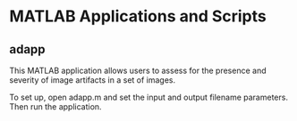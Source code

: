 # MATLAB Applications and Scripts

adapp
------------
This MATLAB application allows users to assess for the presence and severity of image artifacts in a set of images. 

To set up, open adapp.m and set the input and output filename parameters. Then run the application.